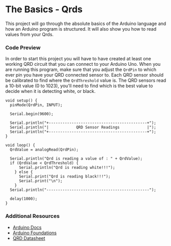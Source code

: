 # **The Basics - Qrds**
This project will go through the absolute basics of the Arduino language and how an Arduino program is structured. It will also show you how to read values from your Qrds.

### Code Preview
In order to start this project you will have to have created at least one working QRD circuit that you can connect to your Arduino Uno. When you are running this program, make sure that you adjust the `QrdPin` to which ever pin you have your QRD connected sensor to. Each QRD sensor should be calibrated to find where the `QrdThreshold` value is. The QRD sensors read a 10-bit value (0 to 1023), you'll need to find which is the best value to decide when it is detecting white, or black.

```
void setup() {
  pinMode(QrdPin, INPUT);

  Serial.begin(9600);

  Serial.println("+-------------------------------------------+");
  Serial.println("|            QRD Sensor Readings            |");
  Serial.println("+-------------------------------------------+");
}

void loop() {
  QrdValue = analogRead(QrdPin);

  Serial.println("Qrd is reading a value of : " + QrdValue);
  if (QrdValue < QrdThreshold) {
      Serial.println("Qrd is reading white!!!");
    } else {
      Serial.print("Qrd is reading black!!!");
      Serial.print("\n");
    }
  Serial.println("---------------------------------------------");

  delay(1000);
}
```

### Additional Resources
- [Arduino Docs](https://www.arduino.cc/en/Reference/HomePage)
- [Arduino Foundations](https://www.arduino.cc/en/Tutorial/Foundations)
- [QRD Datasheet](https://www.fairchildsemi.com/datasheets/QR/QRD1113.pdf)
